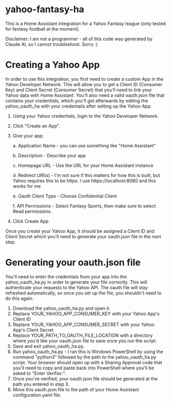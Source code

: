 # yahoo-fantasy-ha
This is a Home Assistant integration for a Yahoo Fantasy league (only tested for fantasy football at the moment). 

Disclaimer: I am not a programmer - all of this code was generated by Claude AI, so I cannot troubleshoot. Sorry :(

# Creating a Yahoo App
In order to use this integration, you first need to create a custom App in the Yahoo Developer Network. This will allow you to get a Client ID (Consumer Key) and Client Secret (Consumer Secret) that you'll need to link your Yahoo data with Home Assistant. You'll also need a valid oauth.json file that contains your credentials, which you'll get afterwards by editing the yahoo_oauth_ha with your credentails after setting up the Yahoo App.
1. Using your Yahoo credentials, login to the Yahoo Developer Network.
2. Click "Create an App".
3. Give your app:
   
   a. Application Name - you can use something like "Home Assistant"
   
   b. Description - Describe your app

   c. Homepage URL - Use the URL for your Home Assistant instance

   d. Redirect URI(s) - I'm not sure if this matters for how this is built, but Yahoo requires this to be https. I use https://localhost:8080 and this works for me

   e. Oauth Client Type - Choose Confidential Client

   f. API Permissions - Select Fantasy Sports, then make sure to select Read permissions.

4. Click Create App

Once you create your Yahoo App, it should be assigned a Client ID and Client Secret which you'll need to generate your oauth.json file in the next step.

# Generating your oauth.json file
You'll need to enter the credentials from your app into the yahoo_oauth_ha.py in order to generate your file correctly. This will authenticate your requests to the Yahoo API. The oauth file will stay refreshed automatically, so once you set up the file, you shouldn't need to do this again.
1. Download the yahoo_oauth_ha.py and open it.
2. Replace YOUR_YAHOO_APP_CONSUMER_KEY with your Yahoo App's Client ID
3. Replace YOUR_YAHOO_APP_CONSUMER_SECRET with your Yahoo App's Client Secret
4. Replace YOUR_PATH_TO_OAUTH_FILE_LOCATION with a directory where you'd like your oauth.json file to save once you run the script.
5. Save and exit yahoo_oauth_ha.py.
6. Run yahoo_oauth_ha.py - I ran this is Windows PowerShell by using the command "python3" followed by the path to the yahoo_oauth_ha.py script. Your browser should open up with a Sharing Approval code that you'll need to copy and paste back into PowerShell where you'll be asked to "Enter Verifier:".
7. Once you've verified, your oauth.json file should be generated at the path you entered in step 3.
8. Move this oauth.json file to the path of your Home Assistant configuration.yaml file.
